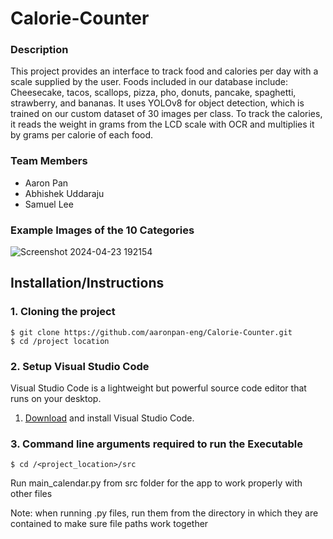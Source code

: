 # Calorie-Counter
### Description
This project provides an interface to track food and calories per day with a scale supplied by the user. Foods included in our database include: Cheesecake, tacos, scallops, pizza, pho, donuts, pancake, spaghetti, strawberry, and bananas. It uses YOLOv8 for object detection, which is trained on our custom dataset of 30 images per class. To track the calories, it reads the weight in grams from the LCD scale with OCR and multiplies it by grams per calorie of each food.

### Team Members
- Aaron Pan
- Abhishek Uddaraju
- Samuel Lee

### Example Images of the 10 Categories
![Screenshot 2024-04-23 192154](https://github.com/aaronpan-eng/Calorie-Counter/assets/91743944/7652ddce-0ed4-4733-9be6-4e45facfe54e)

## Installation/Instructions 

### 1. Cloning the project
```
$ git clone https://github.com/aaronpan-eng/Calorie-Counter.git
$ cd /project location
```

### 2. Setup Visual Studio Code

Visual Studio Code is a lightweight but powerful source code editor that runs on your desktop.

1. [Download](https://code.visualstudio.com/) and install Visual Studio Code.

### 3. Command line arguments required to run the Executable
```
$ cd /<project_location>/src
```
Run main_calendar.py from src folder for the app to work properly with other files

Note: when running .py files, run them from the directory in which they are contained to make sure file paths work together
